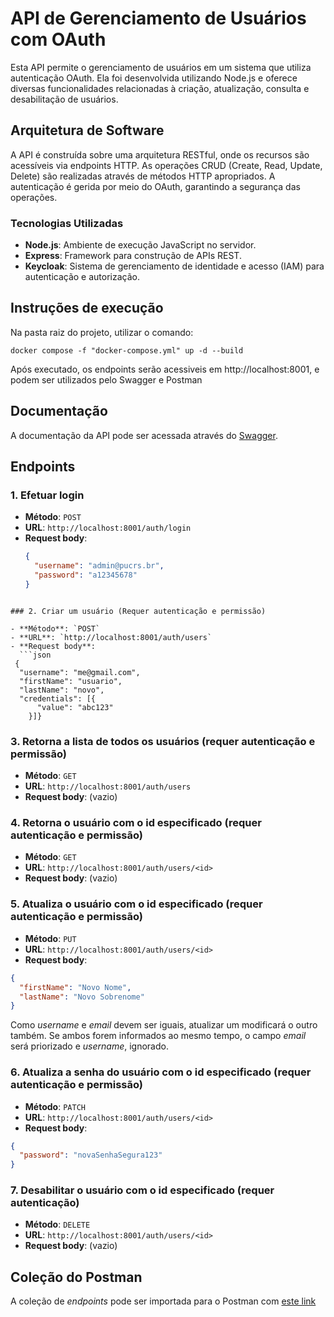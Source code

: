 # API de Gerenciamento de Usuários com OAuth

Esta API permite o gerenciamento de usuários em um sistema que utiliza autenticação OAuth. Ela foi desenvolvida utilizando Node.js e oferece diversas funcionalidades relacionadas à criação, atualização, consulta e desabilitação de usuários.

## Arquitetura de Software

A API é construída sobre uma arquitetura RESTful, onde os recursos são acessíveis via endpoints HTTP. As operações CRUD (Create, Read, Update, Delete) são realizadas através de métodos HTTP apropriados. A autenticação é gerida por meio do OAuth, garantindo a segurança das operações.

### Tecnologias Utilizadas

- **Node.js**: Ambiente de execução JavaScript no servidor.
- **Express**: Framework para construção de APIs REST.
- **Keycloak**: Sistema de gerenciamento de identidade e acesso (IAM) para autenticação e autorização.

## Instruções de execução

Na pasta raiz do projeto, utilizar o comando:

```
docker compose -f "docker-compose.yml" up -d --build
```
Após executado, os endpoints serão acessiveis em http://localhost:8001, e podem ser utilizados pelo Swagger e Postman

## Documentação

A documentação da API pode ser acessada através do [Swagger](http://localhost:8001/api-docs).

## Endpoints

### 1. Efetuar login

- **Método**: `POST`
- **URL**: `http://localhost:8001/auth/login`
- **Request body**:
  ```json
  {
    "username": "admin@pucrs.br",
    "password": "a12345678"
  }
```

### 2. Criar um usuário (Requer autenticação e permissão)

- **Método**: `POST`
- **URL**: `http://localhost:8001/auth/users`
- **Request body**:
  ```json
 {
  "username": "me@gmail.com",
  "firstName": "usuario",
  "lastName": "novo",
  "credentials": [{
      "value": "abc123"
    }]}
```

### 3. Retorna a lista de todos os usuários (requer autenticação e permissão)

- **Método**: `GET`
- **URL**: `http://localhost:8001/auth/users`
- **Request body**: (vazio)

### 4. Retorna o usuário com o id especificado (requer autenticação e permissão)

- **Método**: `GET`
- **URL**: `http://localhost:8001/auth/users/<id>`
- **Request body**: (vazio)

### 5. Atualiza o usuário com o id especificado (requer autenticação e permissão)

- **Método**: `PUT`
- **URL**: `http://localhost:8001/auth/users/<id>`
- **Request body**:
```json
{
  "firstName": "Novo Nome",
  "lastName": "Novo Sobrenome"
}
```
 Como *username* e *email* devem ser iguais, atualizar um modificará o outro também. Se ambos forem informados ao mesmo tempo, o campo *email* será priorizado e *username*, ignorado.

 ### 6. Atualiza a senha do usuário com o id especificado (requer autenticação e permissão)

 - **Método**: `PATCH`
- **URL**: `http://localhost:8001/auth/users/<id>`
- **Request body**:
```json
{
  "password": "novaSenhaSegura123"
}
```

### 7. Desabilitar o usuário com o id especificado (requer autenticação)

- **Método**: `DELETE`
- **URL**: `http://localhost:8001/auth/users/<id>`
- **Request body**: (vazio)


## Coleção do Postman

A coleção de *endpoints* pode ser importada para o Postman com [este link](https://www.postman.com/gabrielgiaretta/workspace/constrsw "este link")
